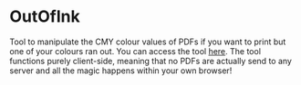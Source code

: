 # OutOfInk
Tool to manipulate the CMY colour values of PDFs if you want to print but one of your colours ran out. You can access the tool [here](https://cptwesley.github.io/OutOfInk/).
The tool functions purely client-side, meaning that no PDFs are actually send to any server and all the magic happens within your own browser!
